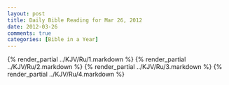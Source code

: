 ```yaml
---
layout: post
title: Daily Bible Reading for Mar 26, 2012
date: 2012-03-26
comments: true
categories: [Bible in a Year]
---
```

{% render_partial ../KJV/Ru/1.markdown %}
{% render_partial ../KJV/Ru/2.markdown %}
{% render_partial ../KJV/Ru/3.markdown %}
{% render_partial ../KJV/Ru/4.markdown %}
